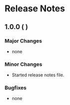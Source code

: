 # Release Notes

## 1.0.0 (       )
### Major Changes
   * none

### Minor Changes
   * Started release notes file.

### Bugfixes
   * none 
